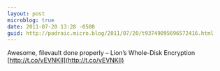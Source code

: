 ```yaml
---
layout: post
microblog: true
date: 2011-07-20 13:28 -0500
guid: http://padraic.micro.blog/2011/07/20/t93749095696572416.html
---
```

Awesome, filevault done properly – Lion’s Whole-Disk Encryption [http://t.co/vEVNKIl](http://t.co/vEVNKIl)
